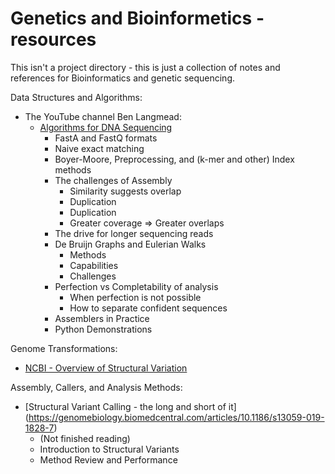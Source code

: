 # Genetics and Bioinformetics - resources
This isn't a project directory - this is just a collection of notes and references for Bioinformatics and genetic sequencing.


Data Structures and Algorithms:
- The YouTube channel Ben Langmead:
  - [Algorithms for DNA Sequencing](https://www.youtube.com/watch?v=hpb-mH-yjLc&list=PL2mpR0RYFQsBiCWVJSvVAO3OJ2t7DzoHA)
    - FastA and FastQ formats
    - Naive exact matching
    - Boyer-Moore, Preprocessing, and (k-mer and other) Index methods
    - The challenges of Assembly
      - Similarity suggests overlap
      - Duplication
      - Duplication
      - Greater coverage => Greater overlaps
    - The drive for longer sequencing reads
    - De Bruijn Graphs and Eulerian Walks
      - Methods
      - Capabilities
      - Challenges
    - Perfection vs Completability of analysis
      - When perfection is not possible
      - How to separate confident sequences
    - Assemblers in Practice
    - Python Demonstrations

Genome Transformations:
- [NCBI - Overview of Structural Variation](https://www.ncbi.nlm.nih.gov/dbvar/content/overview/)

Assembly, Callers, and Analysis Methods:
- [Structural Variant Calling - the long and short of it] (https://genomebiology.biomedcentral.com/articles/10.1186/s13059-019-1828-7)
  - (Not finished reading)
  - Introduction to Structural Variants
  - Method Review and Performance
